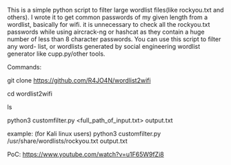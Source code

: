 This is a simple python script to filter large wordlist files(like rockyou.txt and others).
I wrote it to get common passwords of my given length from a wordlist, basically for
wifi. it is unnecessary to check all the rockyou.txt passwords while using aircrack-ng or hashcat
as they contain a huge number of less than 8 character passwords. You can use this script to filter any word-
list, or wordlists generated by social engineering wordlist generator like cupp.py/other tools.

Commands:


git clone https://github.com/R4JO4N/wordlist2wifi

cd wordlist2wifi

ls

python3 customfilter.py <full_path_of_input.txt> output.txt

example: (for Kali linux users)
python3 customfilter.py /usr/share/wordlists/rockyou.txt output.txt

PoC: https://www.youtube.com/watch?v=u1F65W9fZi8
